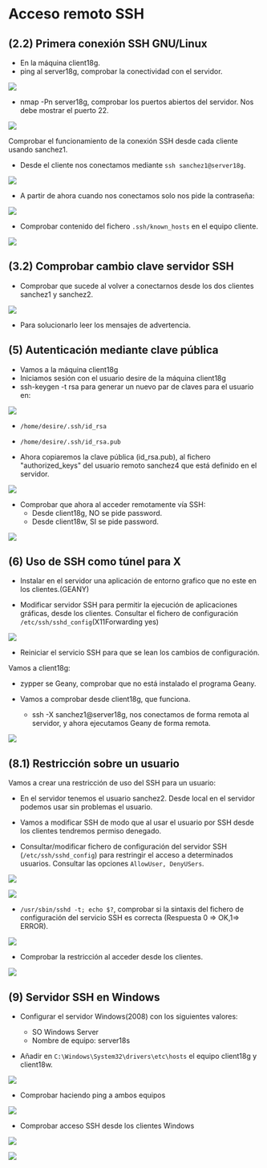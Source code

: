 # Acceso remoto SSH

## (2.2) Primera conexión SSH GNU/Linux

- En la máquina client18g.
- ping al server18g, comprobar la conectividad con el servidor.

![](images/cliente/6.png)

- nmap -Pn server18g, comprobar los puertos abiertos del servidor. Nos debe mostrar el puerto 22.

![](images/cliente/7.png)

Comprobar el funcionamiento de la conexión SSH desde cada cliente usando sanchez1.
- Desde el cliente nos conectamos mediante `ssh sanchez1@server18g`.

![](images/cliente/8.png)

- A partir de ahora cuando nos conectamos solo nos pide la contraseña:

![](images/cliente/10.png)

- Comprobar contenido del fichero `.ssh/known_hosts` en el equipo cliente.

![](images/cliente/9.png)

## (3.2) Comprobar cambio clave servidor SSH

- Comprobar que sucede al volver a conectarnos desde los dos clientes sanchez1 y sanchez2.

![](images/cliente/11.png)

- Para solucionarlo leer los mensajes de advertencia.

## (5) Autenticación mediante clave pública

- Vamos a la máquina client18g
- Iniciamos sesión con el usuario desire de la máquina client18g
- ssh-keygen -t rsa para generar un nuevo par de claves para el usuario en:

![](images/cliente/13.png)

  - `/home/desire/.ssh/id_rsa`
  - `/home/desire/.ssh/id_rsa.pub`

- Ahora copiaremos la clave pública (id_rsa.pub), al fichero "authorized_keys" del usuario remoto sanchez4 que está definido en el servidor.

![](images/cliente/14.png)

- Comprobar que ahora al acceder remotamente vía SSH:
  - Desde client18g, NO se pide password.  
  - Desde client18w, SI se pide password.

![](images/cliente/19.png)

## (6) Uso de SSH como túnel para X

- Instalar en el servidor una aplicación de entorno grafico que no este en los clientes.(GEANY)

- Modificar servidor SSH para permitir la ejecución de aplicaciones gráficas, desde los clientes. Consultar el fichero de configuración `/etc/ssh/sshd_config`(X11Forwarding yes)

![](images/server/11.png)

- Reiniciar el servicio SSH para que se lean los cambios de configuración.


Vamos a client18g:

- zypper se Geany, comprobar que no está instalado el programa Geany.

- Vamos a comprobar desde client18g, que funciona.

  - ssh -X sanchez1@server18g, nos conectamos de forma remota al servidor, y ahora ejecutamos Geany de forma remota.

![](images/cliente/16.png)


## (8.1) Restricción sobre un usuario

Vamos a crear una restricción de uso del SSH para un usuario:

- En el servidor tenemos el usuario sanchez2. Desde local en el servidor podemos usar sin problemas el usuario.
- Vamos a modificar SSH de modo que al usar el usuario por SSH desde los clientes tendremos permiso denegado.

- Consultar/modificar fichero de configuración del servidor SSH (`/etc/ssh/sshd_config`) para restringir el acceso a determinados usuarios. Consultar las opciones `AllowUser, DenyUSers`.

![](images/server/16.png)

![](images/server/16-2.png)

- `/usr/sbin/sshd -t; echo $?`, comprobar si la sintaxis del fichero de configuración del servicio SSH es correcta (Respuesta 0 => OK,1=> ERROR).

![](images/server/18.png)

- Comprobar la restricción al acceder desde los clientes.

![](images/cliente/17.png)


## (9) Servidor SSH en Windows

- Configurar el servidor Windows(2008) con los siguientes valores:

  - SO Windows Server
  - Nombre de equipo: server18s
- Añadir en `C:\Windows\System32\drivers\etc\hosts` el equipo client18g y client18w.

![](images/cliente/host1.png)

- Comprobar haciendo ping a ambos equipos

![](images/cliente/2.png)

- Comprobar acceso SSH desde los clientes Windows

![](images/cliente/1.png)


![](images/cliente/4.png)
